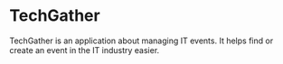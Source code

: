 # TechGather
TechGather is an application about managing IT events. It helps find or create an event in the IT industry easier. 

